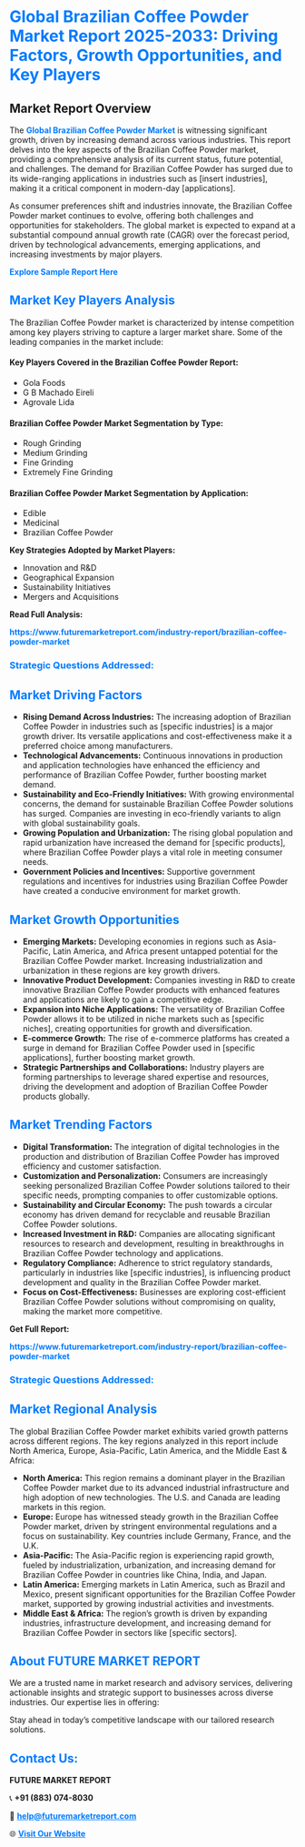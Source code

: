 <h1 style="color: #007BFF;">Global Brazilian Coffee Powder Market Report 2025-2033: Driving Factors, Growth Opportunities, and Key Players</h1>

<section id="overview">
<h2>Market Report Overview</h2>
<p>The <a href="https://www.futuremarketreport.com/industry-report/brazilian-coffee-powder-market" style="color: #007BFF; text-decoration: none;"><strong>Global Brazilian Coffee Powder Market</strong></a> is witnessing significant growth, driven by increasing demand across various industries. This report delves into the key aspects of the Brazilian Coffee Powder market, providing a comprehensive analysis of its current status, future potential, and challenges. The demand for Brazilian Coffee Powder has surged due to its wide-ranging applications in industries such as [insert industries], making it a critical component in modern-day [applications].</p>
<p>As consumer preferences shift and industries innovate, the Brazilian Coffee Powder market continues to evolve, offering both challenges and opportunities for stakeholders. The global market is expected to expand at a substantial compound annual growth rate (CAGR) over the forecast period, driven by technological advancements, emerging applications, and increasing investments by major players.</p>
</section>

<section id="overview">
<p><a href="https://www.futuremarketreport.com/request-sample/reportId=111857" style="color: #007BFF; text-decoration: none;"><strong>Explore Sample Report Here</strong></a></p>
</section>

<section id="key-players">
<h2 style="color: #007BFF;">Market Key Players Analysis</h2>
<p>The Brazilian Coffee Powder market is characterized by intense competition among key players striving to capture a larger market share. Some of the leading companies in the market include:</p>
<h4>Key Players Covered in the Brazilian Coffee Powder Report:</h4>
<ul><li>Gola Foods</li><li>G B Machado Eireli</li><li>Agrovale Lida</li></ul>
<h4>Brazilian Coffee Powder Market Segmentation by Type:</h4>
<ul><li>Rough Grinding</li><li>Medium Grinding</li><li>Fine Grinding</li><li>Extremely Fine Grinding</li></ul>

<h4>Brazilian Coffee Powder Market Segmentation by Application:</h4>
<ul><li>Edible</li><li>Medicinal</li><li>Brazilian Coffee Powder</li></ul>
<p><strong>Key Strategies Adopted by Market Players:</strong></p>
<ul>
<li>Innovation and R&D</li>
<li>Geographical Expansion</li>
<li>Sustainability Initiatives</li>
<li>Mergers and Acquisitions</li>
</ul>
</section>

<section>
<p><strong>Read Full Analysis: </strong></p><a href="https://www.futuremarketreport.com/industry-report/brazilian-coffee-powder-market" style="color: #007BFF; text-decoration: none;"><strong>https://www.futuremarketreport.com/industry-report/brazilian-coffee-powder-market</strong></a>
<h3 style="color: #007BFF;">Strategic Questions Addressed:</h3>
</section>

<section id="driving-factors">
<h2 style="color: #007BFF;">Market Driving Factors</h2>
<ul>
<li><strong>Rising Demand Across Industries:</strong> The increasing adoption of Brazilian Coffee Powder in industries such as [specific industries] is a major growth driver. Its versatile applications and cost-effectiveness make it a preferred choice among manufacturers.</li>
<li><strong>Technological Advancements:</strong> Continuous innovations in production and application technologies have enhanced the efficiency and performance of Brazilian Coffee Powder, further boosting market demand.</li>
<li><strong>Sustainability and Eco-Friendly Initiatives:</strong> With growing environmental concerns, the demand for sustainable Brazilian Coffee Powder solutions has surged. Companies are investing in eco-friendly variants to align with global sustainability goals.</li>
<li><strong>Growing Population and Urbanization:</strong> The rising global population and rapid urbanization have increased the demand for [specific products], where Brazilian Coffee Powder plays a vital role in meeting consumer needs.</li>
<li><strong>Government Policies and Incentives:</strong> Supportive government regulations and incentives for industries using Brazilian Coffee Powder have created a conducive environment for market growth.</li>
</ul>
</section>

<section id="growth-opportunities">
<h2 style="color: #007BFF;">Market Growth Opportunities</h2>
<ul>
<li><strong>Emerging Markets:</strong> Developing economies in regions such as Asia-Pacific, Latin America, and Africa present untapped potential for the Brazilian Coffee Powder market. Increasing industrialization and urbanization in these regions are key growth drivers.</li>
<li><strong>Innovative Product Development:</strong> Companies investing in R&D to create innovative Brazilian Coffee Powder products with enhanced features and applications are likely to gain a competitive edge.</li>
<li><strong>Expansion into Niche Applications:</strong> The versatility of Brazilian Coffee Powder allows it to be utilized in niche markets such as [specific niches], creating opportunities for growth and diversification.</li>
<li><strong>E-commerce Growth:</strong> The rise of e-commerce platforms has created a surge in demand for Brazilian Coffee Powder used in [specific applications], further boosting market growth.</li>
<li><strong>Strategic Partnerships and Collaborations:</strong> Industry players are forming partnerships to leverage shared expertise and resources, driving the development and adoption of Brazilian Coffee Powder products globally.</li>
</ul>
</section>

<section id="trending-factors">
<h2 style="color: #007BFF;">Market Trending Factors</h2>
<ul>
<li><strong>Digital Transformation:</strong> The integration of digital technologies in the production and distribution of Brazilian Coffee Powder has improved efficiency and customer satisfaction.</li>
<li><strong>Customization and Personalization:</strong> Consumers are increasingly seeking personalized Brazilian Coffee Powder solutions tailored to their specific needs, prompting companies to offer customizable options.</li>
<li><strong>Sustainability and Circular Economy:</strong> The push towards a circular economy has driven demand for recyclable and reusable Brazilian Coffee Powder solutions.</li>
<li><strong>Increased Investment in R&D:</strong> Companies are allocating significant resources to research and development, resulting in breakthroughs in Brazilian Coffee Powder technology and applications.</li>
<li><strong>Regulatory Compliance:</strong> Adherence to strict regulatory standards, particularly in industries like [specific industries], is influencing product development and quality in the Brazilian Coffee Powder market.</li>
<li><strong>Focus on Cost-Effectiveness:</strong> Businesses are exploring cost-efficient Brazilian Coffee Powder solutions without compromising on quality, making the market more competitive.</li>
</ul>
</section>

<section>
<p><strong>Get Full Report: </strong></p><a href="https://www.futuremarketreport.com/industry-report/brazilian-coffee-powder-market" style="color: #007BFF; text-decoration: none;"><strong>https://www.futuremarketreport.com/industry-report/brazilian-coffee-powder-market</strong></a>
<h3 style="color: #007BFF;">Strategic Questions Addressed:</h3>
</section>


<section id="regional-analysis">
<h2 style="color: #007BFF;">Market Regional Analysis</h2>
<p>The global Brazilian Coffee Powder market exhibits varied growth patterns across different regions. The key regions analyzed in this report include North America, Europe, Asia-Pacific, Latin America, and the Middle East & Africa:</p>
<ul>
<li><strong>North America:</strong> This region remains a dominant player in the Brazilian Coffee Powder market due to its advanced industrial infrastructure and high adoption of new technologies. The U.S. and Canada are leading markets in this region.</li>
<li><strong>Europe:</strong> Europe has witnessed steady growth in the Brazilian Coffee Powder market, driven by stringent environmental regulations and a focus on sustainability. Key countries include Germany, France, and the U.K.</li>
<li><strong>Asia-Pacific:</strong> The Asia-Pacific region is experiencing rapid growth, fueled by industrialization, urbanization, and increasing demand for Brazilian Coffee Powder in countries like China, India, and Japan.</li>
<li><strong>Latin America:</strong> Emerging markets in Latin America, such as Brazil and Mexico, present significant opportunities for the Brazilian Coffee Powder market, supported by growing industrial activities and investments.</li>
<li><strong>Middle East & Africa:</strong> The region’s growth is driven by expanding industries, infrastructure development, and increasing demand for Brazilian Coffee Powder in sectors like [specific sectors].</li>
</ul>
</section>

<footer>
<h2 style="color: #007BFF;">About FUTURE MARKET REPORT</h2>
<p>We are a trusted name in market research and advisory services, delivering actionable insights and strategic support to businesses across diverse industries. Our expertise lies in offering:</p>

<p>Stay ahead in today’s competitive landscape with our tailored research solutions.</p>

<h2 style="color: #007BFF;">Contact Us:</h2>
<p><strong>FUTURE MARKET REPORT</strong></p>
<p>📞 <strong>+91 (883) 074-8030</strong></p>
<p>📧 <strong><a href="mailto:help@futuremarketreport.com" style="color: #007BFF;">help@futuremarketreport.com</a></strong></p>
<p>🌐 <strong><a href="https://www.futuremarketreport.com/" style="color: #007BFF;">Visit Our Website</a></strong></p>
</footer>